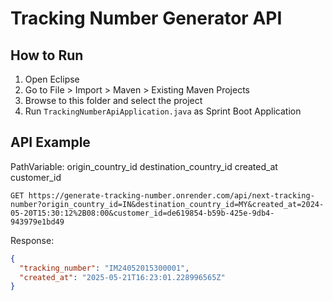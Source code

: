 # Tracking Number Generator API

## How to Run

1. Open Eclipse
2. Go to File > Import > Maven > Existing Maven Projects
3. Browse to this folder and select the project
4. Run `TrackingNumberApiApplication.java` as Sprint Boot Application

## API Example
PathVariable:
origin_country_id
destination_country_id
created_at
customer_id

`GET https://generate-tracking-number.onrender.com/api/next-tracking-number?origin_country_id=IN&destination_country_id=MY&created_at=2024-05-20T15:30:12%2B08:00&customer_id=de619854-b59b-425e-9db4-943979e1bd49`

Response:
```json
{
  "tracking_number": "IM24052015300001",
  "created_at": "2025-05-21T16:23:01.228996565Z"
}
```
